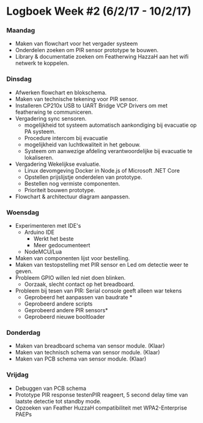 # Logboek Week #2 (6/2/17 - 10/2/17)
### Maandag
* Maken van flowchart voor het vergader systeem
* Onderdelen zoeken om PIR sensor prototype te bouwen.
* Library & documentatie zoeken om Featherwing HazzaH aan het wifi netwerk te koppelen.
### Dinsdag
* Afwerken flowchart en blokschema.
* Maken van technische tekening voor PIR sensor.
* Installeren CP210x USB to UART Bridge VCP Drivers om met featherwing te communiceren.
* Vergadering sync sensoren.
  * mogelijkheid tot systeem automatisch aankondiging bij evacuatie op PA systeem.
  * Procedure intercom bij evacuatie
  * mogelijkheid van luchtkwaliteit in het gebouw.
  * Systeem om aanwezige afdeling verantwoordelijke bij evacuatie te lokaliseren.
* Vergadering Wekelijkse evaluatie.
  * Linux devomgeving Docker in Node.js of Microsoft .NET Core  
  * Opstellen prijslijstje onderdelen van prototype.
  * Bestellen nog vermiste componenten.
  * Prioriteit bouwen prototype.
* Flowchart & architectuur diagram aanpassen.
### Woensdag
* Experimenteren met IDE's
  * Arduino IDE
     * Werkt het beste
     * Meer gedocumenteert 
  * NodeMCU/Lua 
* Maken van componenten lijst voor bestelling.
* Maken van testopstelling met PIR sensor en Led om detectie weer te geven.
 * Probleem GPIO willen led niet doen blinken.
     * Oorzaak, slecht contact op het breadboard.
 * Probleem bij tesen van PIR: Serial console geeft alleen war tekens
     * Geprobeerd  het aanpassen van baudrate     *
     * Geprobeerd andere scripts
     * Geprobeerd andere PIR sensors* 
     * Geprobeerd nieuwe booltloader

### Donderdag
* Maken van breadboard schema van sensor module. (Klaar)
* Maken van technisch schema van sensor module. (Klaar)
* Maken van PCB schema van sensor module. (Klaar)

### Vrijdag
* Debuggen van PCB schema
* Prototype PIR response testenPIR reageert, 5 second delay time van laatste detectie tot standby mode.
* Opzoeken van Feather HuzzaH compatibiliteit met WPA2-Enterprise PAEPs